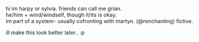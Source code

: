 hi im harpy or sylvia.  friends can call me grian.  
he/him + wind/windself, though it/its is okay.  
im part of a system- usually cofronting with martyn. (@renchanting)
fictive.

ill make this look better later.. :p
